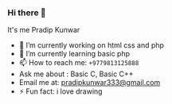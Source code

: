 ### Hi there 👋

<!--
**PradipKun/PradipKun** is a ✨ _special_ ✨ repository because its `README.md` (this file) appears on your GitHub profile.
Here are some ideas to get you started:
 👯 I’m looking to collaborate on ...
- 🤔 I’m looking for help with ...
- 💬 Ask me about ... 
- -- - 😄 Pronouns: ...
-->
 It's me Pradip Kunwar
- 🔭 I’m currently working on html css and php
- 🌱 I’m currently learning basic php 
- 📫 How to reach me: `+9779813125888`
- Ask me about : Basic C, Basic C++ 
- Email me at: pradipkunwar333@gmail.com
- ⚡ Fun fact: i love drawing
